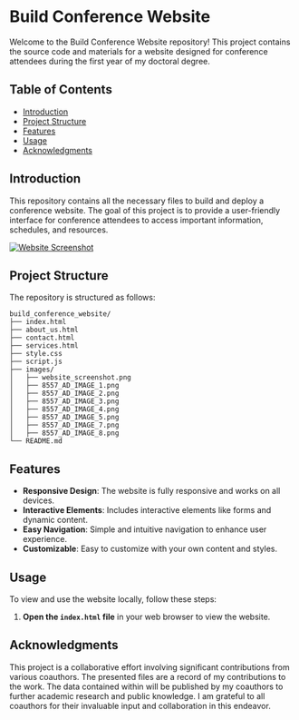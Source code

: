 # Build Conference Website

Welcome to the Build Conference Website repository! This project contains the source code and materials for a website designed for conference attendees during the first year of my doctoral degree.

## Table of Contents
- [Introduction](#introduction)
- [Project Structure](#project-structure)
- [Features](#features)
- [Usage](#usage)
- [Acknowledgments](#Acknowledgments)


## Introduction
This repository contains all the necessary files to build and deploy a conference website. The goal of this project is to provide a user-friendly interface for conference attendees to access important information, schedules, and resources.

[![Website Screenshot](https://raw.githubusercontent.com/domlockett/build_conference_website/main/images/website_screenshot.png)](https://dominiquelockett.com/build_website/)


## Project Structure
The repository is structured as follows:

```
build_conference_website/
├── index.html
├── about_us.html
├── contact.html
├── services.html
├── style.css
├── script.js
├── images/
│   ├── website_screenshot.png
│   ├── 8557_AD_IMAGE_1.png
│   ├── 8557_AD_IMAGE_2.png
│   ├── 8557_AD_IMAGE_3.png
│   ├── 8557_AD_IMAGE_4.png
│   ├── 8557_AD_IMAGE_5.png
│   ├── 8557_AD_IMAGE_7.png
│   ├── 8557_AD_IMAGE_8.png
└── README.md
```

## Features
- **Responsive Design**: The website is fully responsive and works on all devices.
- **Interactive Elements**: Includes interactive elements like forms and dynamic content.
- **Easy Navigation**: Simple and intuitive navigation to enhance user experience.
- **Customizable**: Easy to customize with your own content and styles.

## Usage
To view and use the website locally, follow these steps:

1. **Open the `index.html` file** in your web browser to view the website.

## Acknowledgments

This project is a collaborative effort involving significant contributions from various coauthors. The presented files are a record of my contributions to the work. The data contained within will be published by my coauthors to further academic research and public knowledge. I am grateful to all coauthors for their invaluable input and collaboration in this endeavor.